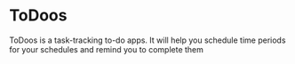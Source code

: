 # ToDoos

ToDoos is a task-tracking to-do apps. It will help you schedule time periods for your schedules and remind you to complete them